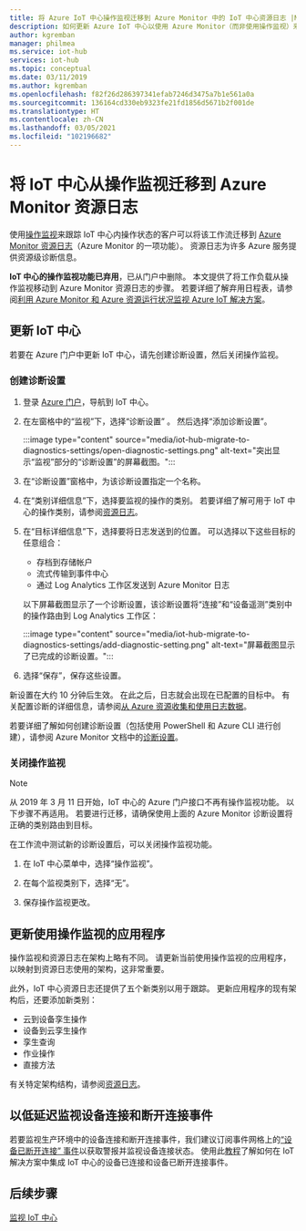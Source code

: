 ```yaml
---
title: 将 Azure IoT 中心操作监视迁移到 Azure Monitor 中的 IoT 中心资源日志 |Microsoft Docs
description: 如何更新 Azure IoT 中心以使用 Azure Monitor（而非使用操作监视）来实时监视 IoT 中心内操作的状态。
author: kgremban
manager: philmea
ms.service: iot-hub
services: iot-hub
ms.topic: conceptual
ms.date: 03/11/2019
ms.author: kgremban
ms.openlocfilehash: f82f26d286397341efab7246d3475a7b1e561a0a
ms.sourcegitcommit: 136164cd330eb9323fe21fd1856d5671b2f001de
ms.translationtype: HT
ms.contentlocale: zh-CN
ms.lasthandoff: 03/05/2021
ms.locfileid: "102196682"
---
```

# <a name="migrate-your-iot-hub-from-operations-monitoring-to-azure-monitor-resource-logs"></a>将 IoT 中心从操作监视迁移到 Azure Monitor 资源日志

使用[操作监视](iot-hub-operations-monitoring.md)来跟踪 IoT 中心内操作状态的客户可以将该工作流迁移到 [Azure Monitor 资源日志](../azure-monitor/essentials/platform-logs-overview.md)（Azure Monitor 的一项功能）。 资源日志为许多 Azure 服务提供资源级诊断信息。

**IoT 中心的操作监视功能已弃用**，已从门户中删除。 本文提供了将工作负载从操作监视移动到 Azure Monitor 资源日志的步骤。 若要详细了解弃用日程表，请参阅[利用 Azure Monitor 和 Azure 资源运行状况监视 Azure IoT 解决方案](https://azure.microsoft.com/blog/monitor-your-azure-iot-solutions-with-azure-monitor-and-azure-resource-health/)。

## <a name="update-iot-hub"></a>更新 IoT 中心

若要在 Azure 门户中更新 IoT 中心，请先创建诊断设置，然后关闭操作监视。  

### <a name="create-a--diagnostic-setting"></a>创建诊断设置

1. 登录 [Azure 门户](https://portal.azure.cn)，导航到 IoT 中心。

1. 在左窗格中的“监视”下，选择“诊断设置” 。 然后选择“添加诊断设置”。

   :::image type="content" source="media/iot-hub-migrate-to-diagnostics-settings/open-diagnostic-settings.png" alt-text="突出显示“监视”部分的“诊断设置”的屏幕截图。":::

1. 在“诊断设置”窗格中，为该诊断设置指定一个名称。

1. 在“类别详细信息”下，选择要监视的操作的类别。 若要详细了解可用于 IoT 中心的操作类别，请参阅[资源日志](monitor-iot-hub-reference.md#resource-logs)。

1. 在“目标详细信息”下，选择要将日志发送到的位置。 可以选择以下这些目标的任意组合：

   * 存档到存储帐户
   * 流式传输到事件中心
   * 通过 Log Analytics 工作区发送到 Azure Monitor 日志

   以下屏幕截图显示了一个诊断设置，该诊断设置将“连接”和“设备遥测”类别中的操作路由到 Log Analytics 工作区：

   :::image type="content" source="media/iot-hub-migrate-to-diagnostics-settings/add-diagnostic-setting.png" alt-text="屏幕截图显示了已完成的诊断设置。":::

1. 选择“保存”，保存这些设置。

新设置在大约 10 分钟后生效。 在此之后，日志就会出现在已配置的目标中。 有关配置诊断的详细信息，请参阅[从 Azure 资源收集和使用日志数据](../azure-monitor/essentials/platform-logs-overview.md)。

若要详细了解如何创建诊断设置（包括使用 PowerShell 和 Azure CLI 进行创建），请参阅 Azure Monitor 文档中的[诊断设置](../azure-monitor/essentials/diagnostic-settings.md)。

### <a name="turn-off-operations-monitoring"></a>关闭操作监视

> [!NOTE]
> 从 2019 年 3 月 11 日开始，IoT 中心的 Azure 门户接口不再有操作监视功能。 以下步骤不再适用。 若要进行迁移，请确保使用上面的 Azure Monitor 诊断设置将正确的类别路由到目标。

在工作流中测试新的诊断设置后，可以关闭操作监视功能。 

1. 在 IoT 中心菜单中，选择“操作监视”。 

2. 在每个监视类别下，选择“无”。 

3. 保存操作监视更改。

## <a name="update-applications-that-use-operations-monitoring"></a>更新使用操作监视的应用程序

操作监视和资源日志在架构上略有不同。 请更新当前使用操作监视的应用程序，以映射到资源日志使用的架构，这非常重要。

此外，IoT 中心资源日志还提供了五个新类别以用于跟踪。 更新应用程序的现有架构后，还要添加新类别：

* 云到设备孪生操作
* 设备到云孪生操作
* 孪生查询
* 作业操作
* 直接方法

有关特定架构结构，请参阅[资源日志](monitor-iot-hub-reference.md#resource-logs)。

## <a name="monitoring-device-connect-and-disconnect-events-with-low-latency"></a>以低延迟监视设备连接和断开连接事件

若要监视生产环境中的设备连接和断开连接事件，我们建议订阅事件网格上的[“设备已断开连接”  事件](iot-hub-event-grid.md#event-types)以获取警报并监视设备连接状态。 使用此[教程](iot-hub-how-to-order-connection-state-events.md)了解如何在 IoT 解决方案中集成 IoT 中心的设备已连接和设备已断开连接事件。

## <a name="next-steps"></a>后续步骤

[监视 IoT 中心](monitor-iot-hub.md)
